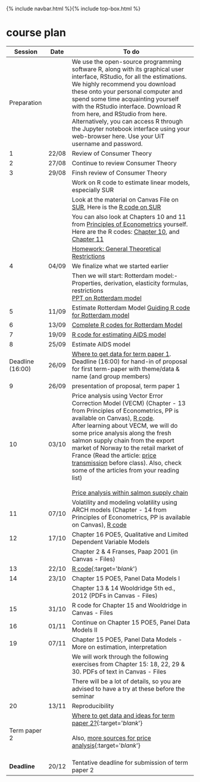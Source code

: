 {% include navbar.html %}{% include top-box.html %}
# course plan 


| Session            | Date        | To do               |
|----------------|-----------------|--------------------|
|Preparation    |                |We use the open-source programming software R, along with its graphical user interface, RStudio, for all the estimations. We highly recommend you download these onto your personal computer and spend some time acquainting yourself with the RStudio interface. Download R from here, and RStudio from here. Alternatively, you can access R through the Jupyter notebook interface using your web-browser here. Use your UiT username and password.                 |
|1|22/08|Review of Consumer Theory|
|2|27/08|Continue to review Consumer Theory|
|3|29/08|Finsh review of Consumer Theory|
||  |Work on R code to estimate linear models, especially SUR|
||  |Look at the material on Canvas File on [SUR](https://uit.instructure.com/courses/35407/files?preview=3158104), Here is the [R code on SUR](https://github.com/uit-sok-3008-f24/uit-sok-3008-f24.github.io/blob/main/SUR.R)|
||  |You can also look at Chapters 10 and 11 from [Principles of Econometrics](https://principlesofeconometrics.com/poe5/poe5.html) yourself.  Here are the R codes: [Chapter 10](https://github.com/uit-sok-3008-f24/uit-sok-3008-f24.github.io/blob/main/Ch_10.R), and  [Chapter 11](https://github.com/uit-sok-3008-f24/uit-sok-3008-f24.github.io/blob/main/Ch_11.R)|
|||[Homework: General Theoretical Restrictions](https://github.com/uit-sok-3008-f24/uit-sok-3008-f24.github.io/blob/main/homework_sok_3008.pdf)|
|4|04/09|We finalize what we started earlier|
|||Then we will start: Rotterdam model:- Properties, derivation, elasticity formulas, restrictions <br/> [PPT on Rotterdam model](https://uit.instructure.com/courses/35407/files?preview=3175049) |
|5|11/09|Estimate Rotterdam Model [Guiding R code for Rotterdam model](https://github.com/uit-sok-3008-f24/uit-sok-3008-f24.github.io/blob/main/Rotterdam_model_student_session_1.R) <br/> |
|6|13/09|[Complete R codes for Rotterdam Model](https://github.com/uit-sok-3008-f24/uit-sok-3008-f24.github.io/blob/main/Rotterdam_model_complete.R)|
|7|19/09|[R code for estimating AIDS model](https://github.com/uit-sok-3008-f24/uit-sok-3008-f24.github.io/blob/main/Aids_complete.R)|
|8|25/09| Estimate AIDS model|
|Deadline (16:00)|26/09|[Where to get data for term paper 1](https://github.com/uit-sok-3008-f24/uit-sok-3008-f24.github.io/blob/main/Where%20to%20get%20data%20for%20term%20papers%20%20(1).pdf).<br/>                                 Deadline (16:00) for hand-in of proposal for first term-paper with theme/data & name (and group members)|
|9|26/09| presentation of proposal, term paper 1|
|10|03/10|Price analysis using Vector Error Correction Model (VECM) (Chapter - 13 from Principles of Econometrics, PP is available on Canvas), [R code](https://github.com/uit-sok-3008-f24/uit-sok-3008-f24.github.io/blob/main/Chapter_13.R).<br/>   After learning about VECM, we will do some price analysis along the fresh salmon supply chain from  the export market of Norway to the retail market of France (Read the article: [price transmission](https://www.tandfonline.com/doi/full/10.1080/13657305.2014.903309) before class). Also, check some of the articles from your reading list) <br/> <br/> [Price analysis within salmon supply chain](https://dejenegizawkidane.github.io/PT/SOK-3008_price_analysis.html)|
|11|07/10|Volatility and modeling volatility using ARCH models (Chapter - 14 from Principles of Econometrics, PP is available on Canvas), [R code](https://github.com/uit-sok-3008-f24/uit-sok-3008-f24.github.io/blob/main/Chapter_14.R)|
|12| 17/10 | Chapter 16 POE5, Qualitative and Limited Dependent Variable Models |
|  |       | Chapter 2 & 4 Franses, Paap 2001 (in Canvas - Files) |
|13 | 22/10       |  [R code](https://raw.githubusercontent.com/uit-sok-3008-f24/uit-sok-3008-f24.github.io/main/Chap_16_logit_probit.R){:target='_blank_'}      |
|14| 23/10 | Chapter 15 POE5, Panel Data Models I |
|  |       | Chapter 13 & 14 Wooldridge 5th ed., 2012 (PDFs in Canvas - Files) |
| 15 |  31/10    |  R code for Chapter 15 and Wooldridge in Canvas - Files            |
|16| 01/11 | Continue on  Chapter 15 POE5, Panel Data Models II |
|19| 07/11 | Chapter 15 POE5, Panel Data Models - More on estimation, interpretation  |
|  |      |  We will work through the following exercises from Chapter 15: 18, 22, 29 & 30. PDFs of text in Canvas - Files               |
|  |      |  There will be a lot of details, so you are advised to have a try at these before the seminar                      |
| 20 | 13/11 | Reproducibility |
| Term paper 2  |      | [Where to get data and ideas for term paper 2?](https://docs.google.com/document/d/e/2PACX-1vTwM6iOGHRjRG07-WGgLUTaD2BL2pnEIb8uPdD378aEFZATSnhyd7ag8TSeRxdKC-1pTyV_p4wZ9Go-/pub){:target='_blank_'} <br /> <br /> Also, [more sources for price analysis](https://docs.google.com/document/d/1SBK5mGEPJjhB_oSQ6AlhaKC-LUSWuHEU/edit?usp=sharing&ouid=115060477684683886320&rtpof=true&sd=true){:target='_blank_'} <br /> <br />  |
| **Deadline**   | 20/12    |  Tentative deadline for submission of term paper 2                      |
